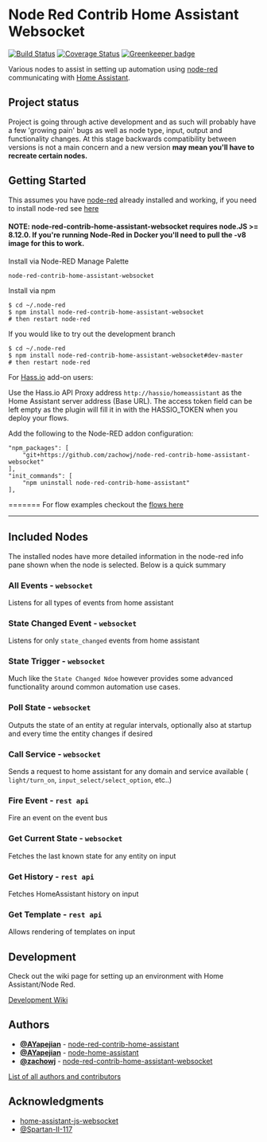 # Node Red Contrib Home Assistant Websocket

[![Build Status](https://travis-ci.com/zachowj/node-red-contrib-home-assistant-websocket.svg?branch=master)](https://travis-ci.com/zachowj/node-red-contrib-home-assistant-websocket) [![Coverage Status](https://coveralls.io/repos/github/zachowj/node-red-contrib-home-assistant-websocket/badge.svg?branch=master)](https://coveralls.io/github/zachowj/node-red-contrib-home-assistant-websocket?branch=master) [![Greenkeeper badge](https://badges.greenkeeper.io/zachowj/node-red-contrib-home-assistant-websocket.svg)](https://greenkeeper.io/)

Various nodes to assist in setting up automation using [node-red](https://nodered.org/) communicating with [Home Assistant](https://home-assistant.io/).

## Project status

Project is going through active development and as such will probably have a few 'growing pain' bugs as well as node type, input, output and functionality changes. At this stage backwards compatibility between versions is not a main concern and a new version **may mean you'll have to recreate certain nodes.**

## Getting Started

This assumes you have [node-red](http://nodered.org/) already installed and working, if you need to install node-red see [here](http://nodered.org/docs/getting-started/installation)

#### NOTE: node-red-contrib-home-assistant-websocket requires node.JS >= 8.12.0. If you're running Node-Red in Docker you'll need to pull the -v8 image for this to work.

Install via Node-RED Manage Palette

```shell
node-red-contrib-home-assistant-websocket
```

Install via npm

```shell
$ cd ~/.node-red
$ npm install node-red-contrib-home-assistant-websocket
# then restart node-red
```

If you would like to try out the development branch

```shell
$ cd ~/.node-red
$ npm install node-red-contrib-home-assistant-websocket#dev-master
# then restart node-red
```

For [Hass.io](https://hass.io/) add-on users:

Use the Hass.io API Proxy address `http://hassio/homeassistant` as the Home Assistant server address (Base URL). The access token field can be left empty as the plugin will fill it in with the HASSIO_TOKEN when you deploy your flows.

Add the following to the Node-RED addon configuration:

```
"npm_packages": [
    "git+https://github.com/zachowj/node-red-contrib-home-assistant-websocket"
],
"init_commands": [
    "npm uninstall node-red-contrib-home-assistant"
],
```

=======
For flow examples checkout the [flows here](https://raw.githubusercontent.com/zachowj/node-red-contrib-home-assistant-websocket/master/docker/node-red/root-fs/data/flows.json)

---

## Included Nodes

The installed nodes have more detailed information in the node-red info pane shown when the node is selected. Below is a quick summary

### All Events - `websocket`

Listens for all types of events from home assistant

### State Changed Event - `websocket`

Listens for only `state_changed` events from home assistant

### State Trigger - `websocket`

Much like the `State Changed Ndoe` however provides some advanced functionality around common automation use cases.

### Poll State - `websocket`

Outputs the state of an entity at regular intervals, optionally also at startup and every time the entity changes if desired

### Call Service - `websocket`

Sends a request to home assistant for any domain and service available ( `light/turn_on`, `input_select/select_option`, etc..)

### Fire Event - `rest api`

Fire an event on the event bus

### Get Current State - `websocket`

Fetches the last known state for any entity on input

### Get History - `rest api`

Fetches HomeAssistant history on input

### Get Template - `rest api`

Allows rendering of templates on input

## Development

Check out the wiki page for setting up an environment with Home Assistant/Node Red.

[Development Wiki](https://github.com/zachowj/node-red-contrib-home-assistant-websocket/wiki/Development)

## Authors

- **[@AYapejian](https://github.com/AYapejian)** - [node-red-contrib-home-assistant](https://github.com/AYapejian/node-red-contrib-home-assistant)
- **[@AYapejian](https://github.com/AYapejian)** - [node-home-assistant](https://github.com/AYapejian/node-home-assistant)
- **[@zachowj](https://github.com/AYapejian)** - [node-red-contrib-home-assistant-websocket](https://github.com/AYapejian/node-home-assistant-websocket)

[List of all authors and contributors](https://github.com/zachowj/node-red-contrib-home-assistant-websocket/graphs/contributors)

## Acknowledgments

- [home-assistant-js-websocket](https://github.com/home-assistant/home-assistant-js-websocket)
- [@Spartan-II-117](https://github.com/Spartan-II-117)
